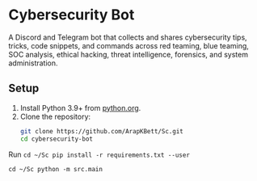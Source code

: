 # Cybersecurity Bot

A Discord and Telegram bot that collects and shares cybersecurity tips, tricks, code snippets, and commands across red teaming, blue teaming, SOC analysis, ethical hacking, threat intelligence, forensics, and system administration.

## Setup

1. Install Python 3.9+ from [python.org](https://www.python.org/).
2. Clone the repository:
   ```bash
   git clone https://github.com/ArapKBett/Sc.git
   cd cybersecurity-bot

Run
`cd ~/Sc
pip install -r requirements.txt --user`

`cd ~/Sc
python -m src.main`